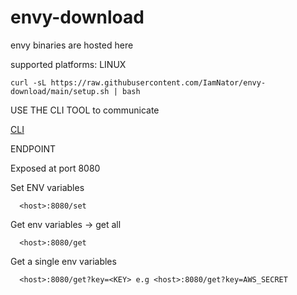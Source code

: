 # envy-download
envy binaries are hosted here

supported platforms: LINUX

```
curl -sL https://raw.githubusercontent.com/IamNator/envy-download/main/setup.sh | bash
```


USE THE CLI TOOL to communicate 

[ CLI ](https://github.com/IamNator/envy-cli)


ENDPOINT


Exposed at port 8080

Set ENV variables

```
  <host>:8080/set
```


Get env variables -> get all
```
  <host>:8080/get
```


Get a single env variables
```
  <host>:8080/get?key=<KEY> e.g <host>:8080/get?key=AWS_SECRET
```
